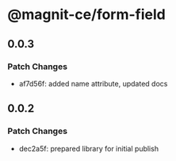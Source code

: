 # @magnit-ce/form-field

## 0.0.3

### Patch Changes

- af7d56f: added name attribute, updated docs

## 0.0.2

### Patch Changes

- dec2a5f: prepared library for initial publish
